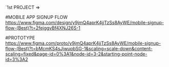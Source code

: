 `1st PROJECT =>

#MOBILE APP SIGNUP FLOW
https://www.figma.com/design/y9jmQ4aprK4jjTzSs8AyWE/mobile-signup-flow-(Best)?t=2fejggvBf4XNJ26S-1

#PROTOTYPE https://www.figma.com/proto/y9jmQ4aprK4jjTzSs8AyWE/mobile-signup-flow-(Best)?t=bMcmKS4sJjwupbSG-1&scaling=scale-down&content-scaling=fixed&page-id=0%3A1&node-id=3-2&starting-point-node-id=3%3A2
